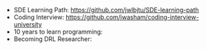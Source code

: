 - SDE Learning Path: https://github.com/jwlbjtu/SDE-learning-path
- Coding Interview: https://github.com/jwasham/coding-interview-university
- 10 years to learn programming:
- Becoming DRL Researcher: 
